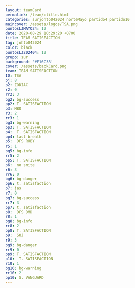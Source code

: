 ```yaml
---
layout: teamCard
permalink: /team/:title.html
categories: surjohto042024 norteMayo partido4 partido10
maincover: /assets/logos/TSA.png
puntosLJMAYO24: 12
date: 2020-08-29 10:29:20 +0700
title: TEAM SATISFACTION
tag: johto042024
color: black
puntosLJ202404: 12
grupo: sur
background: '#F16C38'
cover: /assets/backCard.png
team: TEAM SATISFACTION
ID: TSA 
pj: 8
p2: ZODIAC
r2: 0
rr2: 3
bg2: bg-success
pp2: T. SATISFACTION
p3: MBO
r3: 2
rr3: 1
bg3: bg-warning
pp3: T. SATISFACTION
p4:  T. SATISFACTION
pp4: last breath
p5:  DFS RUBY
r5: 1
bg5: bg-info
rr5: 2
pp5: T. SATISFACTION
p6:  no smite
r6: 3
rr6: 0
bg6: bg-danger
pp6: t. satisfaction
p7: jas
r7: 0
bg7: bg-success
rr7: 3
pp7: t. satisfaction
p8:  DFS DMD
r8: 1
bg8: bg-info
rr8: 2
pp8: T. SATISFACTION
p9:  SOJ
r9: 3
bg9: bg-danger
rr9: 0
pp9: T. SATISFACTION
p10:  T. SATISFACTION
r10: 1
bg10: bg-warning
rr10: 2
pp10: S. VANGUARD
---
```


